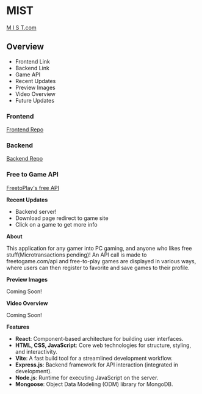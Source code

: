 # MIST

[M I S T.com](https://mist.port0.org/)

## Overview

- Frontend Link
- Backend Link
- Game API
- Recent Updates
- Preview Images
- Video Overview
- Future Updates

### Frontend

[Frontend Repo](https://github.com/Weaver17/Mist-frontend)

### Backend

[Backend Repo](https://github.com/Weaver17/Mist-backend)

### Free to Game API

[FreetoPlay's free API](https://www.freetogame.com/api-doc)

**Recent Updates**

- Backend server!
- Download page redirect to game site
- Click on a game to get more info

**About**

This application for any gamer into PC gaming, and anyone who likes free stuff(Microtransactions pending)! An API call is made to freetogame.com/api and free-to-play games are displayed in various ways, where users can then register to favorite and save games to their profile.

**Preview Images**

Coming Soon!

**Video Overview**

Coming Soon!

**Features**

- **React**: Component-based architecture for building user interfaces.
- **HTML, CSS, JavaScript**: Core web technologies for structure, styling, and interactivity.
- **Vite**: A fast build tool for a streamlined development workflow.
- **Express.js**: Backend framework for API interaction (integrated in development).
- **Node.js**: Runtime for executing JavaScript on the server.
- **Mongoose**: Object Data Modeling (ODM) library for MongoDB.
